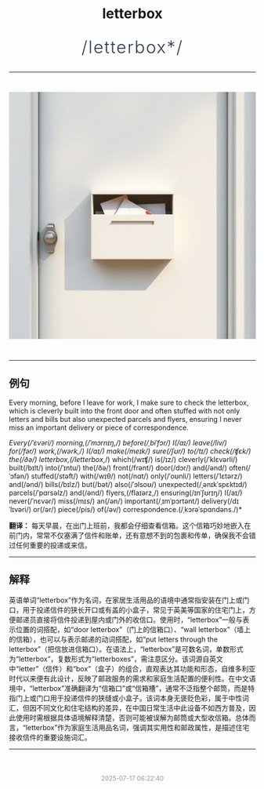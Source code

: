 <div align="center">

# letterbox

<div style="margin: 30px 0;">
<h1 style="font-size: 2.5em; font-weight: 300; letter-spacing: 2px; margin: 0; color: #2c3e50;">
/letterbox*/
</h1>
</div>

</div>

---

<div align="center" style="margin: 40px 0;">

![letterbox](images/letterbox.png)

</div>

---

## 例句

Every morning, before I leave for work, I make sure to check the letterbox, which is cleverly built into the front door and often stuffed with not only letters and bills but also unexpected parcels and flyers, ensuring I never miss an important delivery or piece of correspondence.

*Every(/ˈɛvəri/) morning,(/ˈmɔrnɪŋ,/) before(/ˌbiˈfɔr/) I(/aɪ/) leave(/liv/) for(/fər/) work,(/wərk,/) I(/aɪ/) make(/meɪk/) sure(/ʃʊr/) to(/tɪ/) check(/ʧɛk/) the(/ðə/) letterbox,(/letterbox*,/) which(/wɪʧ/) is(/ɪz/) cleverly(/ˈklɛvərli/) built(/bɪlt/) into(/ˈɪntu/) the(/ðə/) front(/frənt/) door(/dɔr/) and(/ənd/) often(/ˈɔfən/) stuffed(/stəft/) with(/wɪθ/) not(/nɑt/) only(/ˈoʊnli/) letters(/ˈlɛtərz/) and(/ənd/) bills(/bɪlz/) but(/bət/) also(/ˈɔlsoʊ/) unexpected(/ˌənɪkˈspɛktɪd/) parcels(/ˈpɑrsəlz/) and(/ənd/) flyers,(/flaɪərz,/) ensuring(/ɪnˈʃʊrɪŋ/) I(/aɪ/) never(/ˈnɛvər/) miss(/mɪs/) an(/ən/) important(/ˌɪmˈpɔrtənt/) delivery(/dɪˈlɪvəri/) or(/ər/) piece(/pis/) of(/əv/) correspondence.(/ˌkɔrəˈspɑndəns./)*

**翻译：** 每天早晨，在出门上班前，我都会仔细查看信箱。这个信箱巧妙地嵌入在前门内，常常不仅塞满了信件和账单，还有意想不到的包裹和传单，确保我不会错过任何重要的投递或来信。

---

## 解释

英语单词“letterbox”作为名词，在家居生活用品的语境中通常指安装在门上或门口，用于投递信件的狭长开口或有盖的小盒子，常见于英美等国家的住宅门上，方便邮递员直接将信件投递到屋内或门外的收信口。使用时，“letterbox”一般与表示位置的词搭配，如“door letterbox”（门上的信箱口）、“wall letterbox”（墙上的信箱），也可以与表示邮递的动词搭配，如“put letters through the letterbox”（把信放进信箱口）。在语法上，“letterbox”是可数名词，单数形式为“letterbox”，复数形式为“letterboxes”，需注意区分。该词源自英文中“letter”（信件）和“box”（盒子）的组合，直观表达其功能和形态，自维多利亚时代以来便有此设计，反映了邮政服务的需求和家庭生活配置的便利性。在中文语境中，“letterbox”准确翻译为“信箱口”或“信箱槽”，通常不泛指整个邮筒，而是特指门上或门口用于投递信件的狭缝或小盒子。该词本身无褒贬色彩，属于中性词汇，但因不同文化和住宅结构的差异，在中国日常生活中此设备不如西方普及，因此使用时需根据具体语境解释清楚，否则可能被误解为邮筒或大型收信箱。总体而言，“letterbox”作为家庭生活用品名词，强调其实用性和邮政属性，是描述住宅接收信件的重要设施词汇。


---

<div align="center" style="margin-top: 50px;">
<small style="color: #999; font-size: 0.9em;">2025-07-17 06:22:40</small>
</div>
